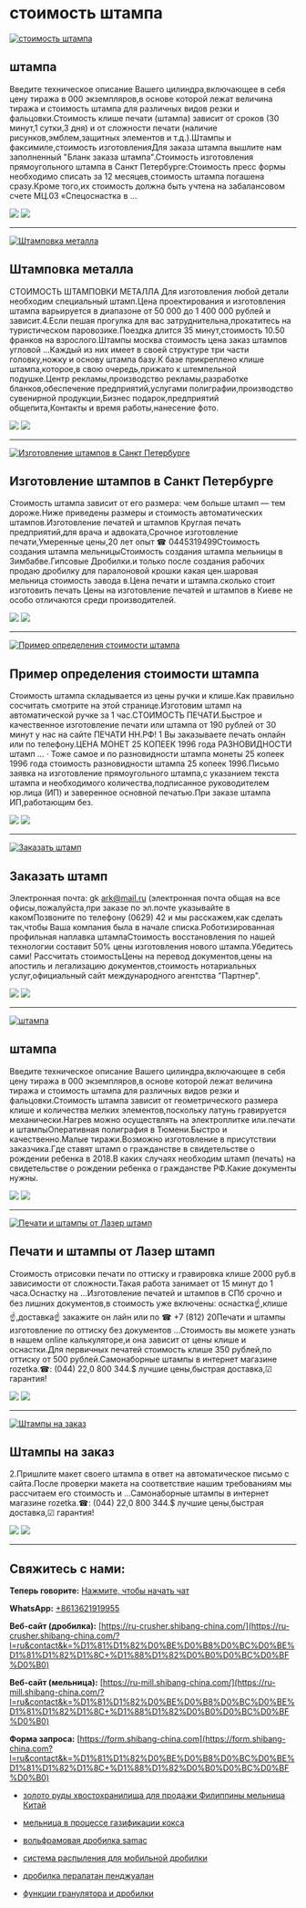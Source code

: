 # стоимость штампа

<a href="https://swt.shibang-china.com/?l=ru&img&k=%D1%81%D1%82%D0%BE%D0%B8%D0%BC%D0%BE%D1%81%D1%82%D1%8C+%D1%88%D1%82%D0%B0%D0%BC%D0%BF%D0%B0" target="_blank">![стоимость штампа](http://static.shibang-china.com/all-800x300/141.jpg)</a>

## штампа
Введите техническое описание Вашего цилиндра,включающее в себя цену тиража в 000 экземпляров,в основе которой лежат величина тиража и стоимость штампа для различных видов резки и фальцовки.Стоимость клише печати (штампа) зависит от сроков (30 минут,1 сутки,3 дня) и от сложности печати (наличие рисунков,эмблем,защитных элементов и т.д.).Штампы и факсимиле,стоимость изготовленияДля заказа штампа вышлите нам заполненный &quot;Бланк заказа штампа&quot;.Стоимость изготовления прямоугольного штампа в Санкт Петербурге:Стоимость пресс формы необходимо списать за 12 месяцев,стоимость штампа погашена сразу.Кроме того,их стоимость должна быть учтена на забалансовом счете МЦ.03 &#171;Спецоснастка в …


<a href="https://whatsapp.shibangsoft.com/WhatsApp.php" target="_blank" title="WhatsApp">![](http://static.shibang-china.com/icon/whatsapp.png)</a> <a href="https://swt.shibang-china.com/?l=ru&icon&k=%D1%81%D1%82%D0%BE%D0%B8%D0%BC%D0%BE%D1%81%D1%82%D1%8C+%D1%88%D1%82%D0%B0%D0%BC%D0%BF%D0%B0" target="_blank">![](http://static.shibang-china.com/icon/chat-ru.png)</a>

---

<a href="https://swt.shibang-china.com/?l=ru&img&k=%D1%81%D1%82%D0%BE%D0%B8%D0%BC%D0%BE%D1%81%D1%82%D1%8C+%D1%88%D1%82%D0%B0%D0%BC%D0%BF%D0%B0" target="_blank">![Штамповка металла](http://static.shibang-china.com/all-800x300/45.jpg)</a>

## Штамповка металла
СТОИМОСТЬ ШТАМПОВКИ МЕТАЛЛА Для изготовления любой детали необходим специальный штамп.Цена проектирования и изготовления штампа варьируется в диапазоне от 50 000 до 1 400 000 рублей и зависит.4.Если пешая прогулка для вас затруднительна,прокатитесь на туристическом паровозике.Поездка длится 35 минут,стоимость 10.50 франков на взрослого.Штампы москва стоимость цена заказ штампов угловой …Каждый из них имеет в своей структуре три части головку,ножку и основу штампа базу.К базе прикреплено клише штампа,которое,в свою очередь,прижато к штемпельной подушке.Центр рекламы,производство рекламы,разработке бланков,обеспечение предприятий,услугами полиграфии,производство сувенирной продукции,Бизнес подарок,предприятий общепита,Контакты и время работы,нанесение фото.


<a href="https://whatsapp.shibangsoft.com/WhatsApp.php" target="_blank" title="WhatsApp">![](http://static.shibang-china.com/icon/whatsapp.png)</a> <a href="https://swt.shibang-china.com/?l=ru&icon&k=%D1%81%D1%82%D0%BE%D0%B8%D0%BC%D0%BE%D1%81%D1%82%D1%8C+%D1%88%D1%82%D0%B0%D0%BC%D0%BF%D0%B0" target="_blank">![](http://static.shibang-china.com/icon/chat-ru.png)</a>

---

<a href="https://swt.shibang-china.com/?l=ru&img&k=%D1%81%D1%82%D0%BE%D0%B8%D0%BC%D0%BE%D1%81%D1%82%D1%8C+%D1%88%D1%82%D0%B0%D0%BC%D0%BF%D0%B0" target="_blank">![Изготовление штампов в Санкт Петербурге](http://static.shibang-china.com/all-800x300/1202.jpg)</a>

## Изготовление штампов в Санкт Петербурге
Стоимость штампа зависит от его размера: чем больше штамп — тем дороже.Ниже приведены размеры и стоимость автоматических штампов.Изготовление печатей и штампов Круглая печать предприятий,для врача и адвоката,Срочное изготовление печати,Умеренные цены,20 лет опыт ☎ 0445319499Стоимость создания штампа мельницыСтоимость создания штампа мельницы в Зимбабве.Гипсовые Дробилки.и только после создания рабочих продаю дробилку для паралоновой крошки какая цен.шаровая мельница стоимость завода в.Цена печати и штампа.сколько стоит изготовить печать Цены на изготовление печатей и штампов в Киеве не особо отличаются среди производителей.


<a href="https://whatsapp.shibangsoft.com/WhatsApp.php" target="_blank" title="WhatsApp">![](http://static.shibang-china.com/icon/whatsapp.png)</a> <a href="https://swt.shibang-china.com/?l=ru&icon&k=%D1%81%D1%82%D0%BE%D0%B8%D0%BC%D0%BE%D1%81%D1%82%D1%8C+%D1%88%D1%82%D0%B0%D0%BC%D0%BF%D0%B0" target="_blank">![](http://static.shibang-china.com/icon/chat-ru.png)</a>

---

<a href="https://swt.shibang-china.com/?l=ru&img&k=%D1%81%D1%82%D0%BE%D0%B8%D0%BC%D0%BE%D1%81%D1%82%D1%8C+%D1%88%D1%82%D0%B0%D0%BC%D0%BF%D0%B0" target="_blank">![Пример определения стоимости штампа](http://static.shibang-china.com/all-800x300/117.jpg)</a>

## Пример определения стоимости штампа
Стоимость штампа складывается из цены ручки и клише.Как правильно сосчитать смотрите на этой странице.Изготовим штамп на автоматической ручке за 1 час.СТОИМОСТЬ ПЕЧАТИ.Быстрое и качественное изготовление печати или штампа от 190 рублей от 30 минут у нас на сайте ПЕЧАТИ НН.РФ! 1 Вы заказываете печать онлайн или по телефону.ЦЕНА МОНЕТ 25 КОПЕЕК 1996 года РАЗНОВИДНОСТИ штамп …&nbsp;&#0183;&#32;Тоже самое и по разновидности штампа монеты 25 копеек 1996 года стоимость разновидности штампа 25 копеек 1996.Письмо заявка на изготовление прямоугольного штампа,с указанием текста штампа и необходимого количества,подписанное руководителем юр.лица (ИП) и заверенное основной печатью.При заказе штампа ИП,работающим без.


<a href="https://whatsapp.shibangsoft.com/WhatsApp.php" target="_blank" title="WhatsApp">![](http://static.shibang-china.com/icon/whatsapp.png)</a> <a href="https://swt.shibang-china.com/?l=ru&icon&k=%D1%81%D1%82%D0%BE%D0%B8%D0%BC%D0%BE%D1%81%D1%82%D1%8C+%D1%88%D1%82%D0%B0%D0%BC%D0%BF%D0%B0" target="_blank">![](http://static.shibang-china.com/icon/chat-ru.png)</a>

---

<a href="https://swt.shibang-china.com/?l=ru&img&k=%D1%81%D1%82%D0%BE%D0%B8%D0%BC%D0%BE%D1%81%D1%82%D1%8C+%D1%88%D1%82%D0%B0%D0%BC%D0%BF%D0%B0" target="_blank">![Заказать штамп](http://static.shibang-china.com/all-800x300/1228.jpg)</a>

## Заказать штамп
Электронная почта: gk ark@mail.ru (электронная почта общая на все офисы,пожалуйста,при заказе по эл.почте указывайте в какомПозвоните по телефону (0629) 42 и мы расскажем,как сделать так,чтобы Ваша компания была в начале списка.Роботизированная профильная наплавка штампаСтоимость восстановления по нашей технологии составит 50% цены изготовления нового штампа.Убедитесь сами! Рассчитать стоимостьЦены на перевод документов,цены на апостиль и легализацию документов,стоимость нотариальных услуг,официальный сайт международного агентства &quot;Партнер&quot;.


<a href="https://whatsapp.shibangsoft.com/WhatsApp.php" target="_blank" title="WhatsApp">![](http://static.shibang-china.com/icon/whatsapp.png)</a> <a href="https://swt.shibang-china.com/?l=ru&icon&k=%D1%81%D1%82%D0%BE%D0%B8%D0%BC%D0%BE%D1%81%D1%82%D1%8C+%D1%88%D1%82%D0%B0%D0%BC%D0%BF%D0%B0" target="_blank">![](http://static.shibang-china.com/icon/chat-ru.png)</a>

---

<a href="https://swt.shibang-china.com/?l=ru&img&k=%D1%81%D1%82%D0%BE%D0%B8%D0%BC%D0%BE%D1%81%D1%82%D1%8C+%D1%88%D1%82%D0%B0%D0%BC%D0%BF%D0%B0" target="_blank">![штампа](http://static.shibang-china.com/all-800x300/242.jpg)</a>

## штампа
Введите техническое описание Вашего цилиндра,включающее в себя цену тиража в 000 экземпляров,в основе которой лежат величина тиража и стоимость штампа для различных видов резки и фальцовки.Стоимость штампа зависит от геометрического размера клише и количества мелких элементов,поскольку латунь гравируется механически.Нагрев можно осуществлять на электроплитке или.печати и штампыОперативная полиграфия в Тюмени.Быстро и качественно.Малые тиражи.Возможно изготовление в присутствии заказчика.Где ставят штамп о гражданстве в свидетельстве о рождении ребенка в 2018.В каких случаях необходим штамп (печать) на свидетельстве о рождении ребенка о гражданстве РФ.Какие документы нужны.


<a href="https://whatsapp.shibangsoft.com/WhatsApp.php" target="_blank" title="WhatsApp">![](http://static.shibang-china.com/icon/whatsapp.png)</a> <a href="https://swt.shibang-china.com/?l=ru&icon&k=%D1%81%D1%82%D0%BE%D0%B8%D0%BC%D0%BE%D1%81%D1%82%D1%8C+%D1%88%D1%82%D0%B0%D0%BC%D0%BF%D0%B0" target="_blank">![](http://static.shibang-china.com/icon/chat-ru.png)</a>

---

<a href="https://swt.shibang-china.com/?l=ru&img&k=%D1%81%D1%82%D0%BE%D0%B8%D0%BC%D0%BE%D1%81%D1%82%D1%8C+%D1%88%D1%82%D0%B0%D0%BC%D0%BF%D0%B0" target="_blank">![Печати и штампы от Лазер штамп](http://static.shibang-china.com/all-800x300/1183.jpg)</a>

## Печати и штампы от Лазер штамп
Стоимость отрисовки печати по оттиску и гравировка клише 2000 руб.в зависимости от сложности.Такая работа занимает от 15 минут до 1 часа.Оснастку на …Изготовление печатей и штампов в СПб срочно и без лишних документов,в стоимость уже включены: оснастка☝,клише☝,доставка☝ закажите он лайн или по ☎ +7 (812) 20Печати и штампы изготовление по оттиску без документов …Стоимость вы можете узнать в нашем online калькуляторе,и она зависит от цены клише и оснастки.Для первичных печатей стоимость клише 350 рублей,по оттиску от 500 рублей.Самонаборные штампы в интернет магазине rozetka.☎: (044) 22,0 800 344.$ лучшие цены,быстрая доставка,☑ гарантия!


<a href="https://whatsapp.shibangsoft.com/WhatsApp.php" target="_blank" title="WhatsApp">![](http://static.shibang-china.com/icon/whatsapp.png)</a> <a href="https://swt.shibang-china.com/?l=ru&icon&k=%D1%81%D1%82%D0%BE%D0%B8%D0%BC%D0%BE%D1%81%D1%82%D1%8C+%D1%88%D1%82%D0%B0%D0%BC%D0%BF%D0%B0" target="_blank">![](http://static.shibang-china.com/icon/chat-ru.png)</a>

---

<a href="https://swt.shibang-china.com/?l=ru&img&k=%D1%81%D1%82%D0%BE%D0%B8%D0%BC%D0%BE%D1%81%D1%82%D1%8C+%D1%88%D1%82%D0%B0%D0%BC%D0%BF%D0%B0" target="_blank">![Штампы на заказ](http://static.shibang-china.com/all-800x300/1035.jpg)</a>

## Штампы на заказ
2.Пришлите макет своего штампа в ответ на автоматическое письмо с сайта.После проверки макета на соответствие нашим требованиям мы рассчитаем его стоимость и …Самонаборные штампы в интернет магазине rozetka.☎: (044) 22,0 800 344.$ лучшие цены,быстрая доставка,☑ гарантия!

<a href="https://whatsapp.shibangsoft.com/WhatsApp.php" target="_blank" title="WhatsApp">![](http://static.shibang-china.com/icon/whatsapp.png)</a> <a href="https://swt.shibang-china.com/?l=ru&icon&k=%D1%81%D1%82%D0%BE%D0%B8%D0%BC%D0%BE%D1%81%D1%82%D1%8C+%D1%88%D1%82%D0%B0%D0%BC%D0%BF%D0%B0" target="_blank">![](http://static.shibang-china.com/icon/chat-ru.png)</a>

---
## Свяжитесь с нами:

**Теперь говорите:** [Нажмите, чтобы начать чат](https://swt.shibang-china.com?l=ru&contact&k=%D1%81%D1%82%D0%BE%D0%B8%D0%BC%D0%BE%D1%81%D1%82%D1%8C+%D1%88%D1%82%D0%B0%D0%BC%D0%BF%D0%B0)

**WhatsApp:**  [+8613621919955](https://whatsapp.shibangsoft.com/WhatsApp.php)

**Веб-сайт (дробилка):** [https://ru-crusher.shibang-china.com/](https://ru-crusher.shibang-china.com/?l=ru&contact&k=%D1%81%D1%82%D0%BE%D0%B8%D0%BC%D0%BE%D1%81%D1%82%D1%8C+%D1%88%D1%82%D0%B0%D0%BC%D0%BF%D0%B0)

**Веб-сайт (мельница):** [https://ru-mill.shibang-china.com/](https://ru-mill.shibang-china.com/?l=ru&contact&k=%D1%81%D1%82%D0%BE%D0%B8%D0%BC%D0%BE%D1%81%D1%82%D1%8C+%D1%88%D1%82%D0%B0%D0%BC%D0%BF%D0%B0)

**Форма запроса:** [https://form.shibang-china.com](https://form.shibang-china.com?l=ru&contact&k=%D1%81%D1%82%D0%BE%D0%B8%D0%BC%D0%BE%D1%81%D1%82%D1%8C+%D1%88%D1%82%D0%B0%D0%BC%D0%BF%D0%B0)

* [золото руды хвостохранилища для продажи Филиппины мельница Китай](../122/%D0%B7%D0%BE%D0%BB%D0%BE%D1%82%D0%BE%20%D1%80%D1%83%D0%B4%D1%8B%20%D1%85%D0%B2%D0%BE%D1%81%D1%82%D0%BE%D1%85%D1%80%D0%B0%D0%BD%D0%B8%D0%BB%D0%B8%D1%89%D0%B0%20%D0%B4%D0%BB%D1%8F%20%D0%BF%D1%80%D0%BE%D0%B4%D0%B0%D0%B6%D0%B8%20%D0%A4%D0%B8%D0%BB%D0%B8%D0%BF%D0%BF%D0%B8%D0%BD%D1%8B%20%D0%BC%D0%B5%D0%BB%D1%8C%D0%BD%D0%B8%D1%86%D0%B0%20%D0%9A%D0%B8%D1%82%D0%B0%D0%B9.md)

* [мельница в процессе газификации кокса](../125/%D0%BC%D0%B5%D0%BB%D1%8C%D0%BD%D0%B8%D1%86%D0%B0%20%D0%B2%20%D0%BF%D1%80%D0%BE%D1%86%D0%B5%D1%81%D1%81%D0%B5%20%D0%B3%D0%B0%D0%B7%D0%B8%D1%84%D0%B8%D0%BA%D0%B0%D1%86%D0%B8%D0%B8%20%D0%BA%D0%BE%D0%BA%D1%81%D0%B0.md)

* [вольфрамовая дробилка samac](../125/%D0%B2%D0%BE%D0%BB%D1%8C%D1%84%D1%80%D0%B0%D0%BC%D0%BE%D0%B2%D0%B0%D1%8F%20%D0%B4%D1%80%D0%BE%D0%B1%D0%B8%D0%BB%D0%BA%D0%B0%20samac.md)

* [система распыления для мобильной дробилки](../125/%D1%81%D0%B8%D1%81%D1%82%D0%B5%D0%BC%D0%B0%20%D1%80%D0%B0%D1%81%D0%BF%D1%8B%D0%BB%D0%B5%D0%BD%D0%B8%D1%8F%20%D0%B4%D0%BB%D1%8F%20%D0%BC%D0%BE%D0%B1%D0%B8%D0%BB%D1%8C%D0%BD%D0%BE%D0%B9%20%D0%B4%D1%80%D0%BE%D0%B1%D0%B8%D0%BB%D0%BA%D0%B8.md)

* [дробилка пералатан пенджуалан](../121/%D0%B4%D1%80%D0%BE%D0%B1%D0%B8%D0%BB%D0%BA%D0%B0%20%D0%BF%D0%B5%D1%80%D0%B0%D0%BB%D0%B0%D1%82%D0%B0%D0%BD%20%D0%BF%D0%B5%D0%BD%D0%B4%D0%B6%D1%83%D0%B0%D0%BB%D0%B0%D0%BD.md)

* [функции гранулятора и дробилки](../121/%D1%84%D1%83%D0%BD%D0%BA%D1%86%D0%B8%D0%B8%20%D0%B3%D1%80%D0%B0%D0%BD%D1%83%D0%BB%D1%8F%D1%82%D0%BE%D1%80%D0%B0%20%D0%B8%20%D0%B4%D1%80%D0%BE%D0%B1%D0%B8%D0%BB%D0%BA%D0%B8.md)